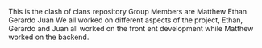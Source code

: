This is the clash of clans repository
Group Members are
Matthew
Ethan 
Gerardo
Juan
We all worked on different aspects of the project, Ethan, Gerardo and Juan all worked on the front ent development while Matthew worked on the backend.

